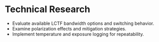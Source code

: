 # Technical Research

- Evaluate available LCTF bandwidth options and switching behavior.
- Examine polarization effects and mitigation strategies.
- Implement temperature and exposure logging for repeatability.
